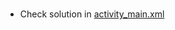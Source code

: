 #   

- Check solution
  in [activity_main.xml](course://lesson1/task4/library/src/main/res/layout/activity_main.xml)
